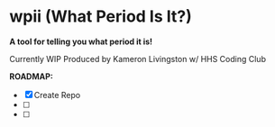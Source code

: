 # wpii (What Period Is It?)
**A tool for telling you what period it is!**

Currently WIP 
Produced by Kameron Livingston w/ HHS Coding Club

**ROADMAP:**
- [x] Create Repo
- [ ] 
- [ ] 
